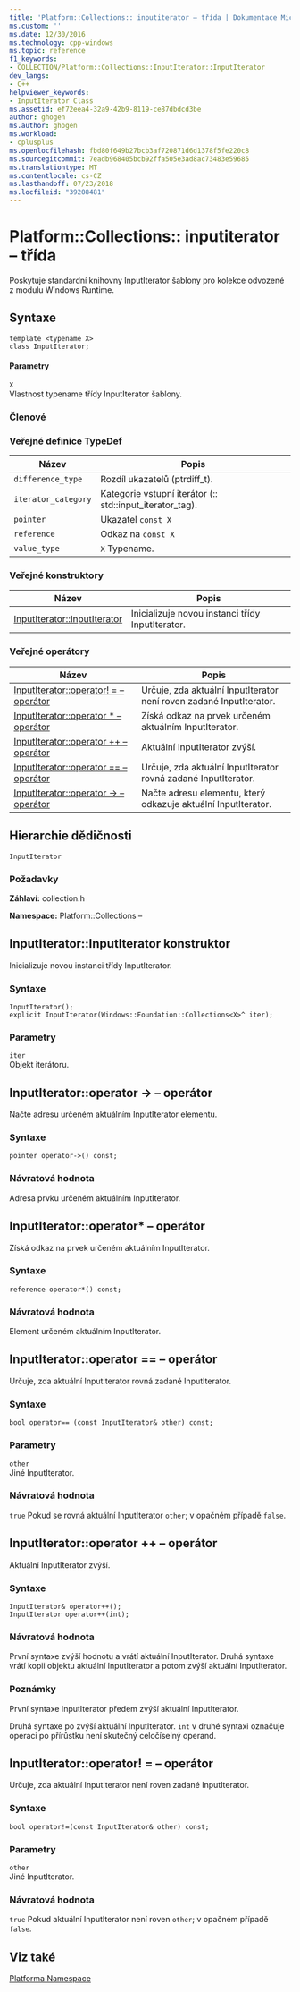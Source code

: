 ```yaml
---
title: 'Platform::Collections:: inputiterator – třída | Dokumentace Microsoftu'
ms.custom: ''
ms.date: 12/30/2016
ms.technology: cpp-windows
ms.topic: reference
f1_keywords:
- COLLECTION/Platform::Collections::InputIterator::InputIterator
dev_langs:
- C++
helpviewer_keywords:
- InputIterator Class
ms.assetid: ef72eea4-32a9-42b9-8119-ce87dbdcd3be
author: ghogen
ms.author: ghogen
ms.workload:
- cplusplus
ms.openlocfilehash: fbd80f649b27bcb3af720871d6d1378f5fe220c8
ms.sourcegitcommit: 7eadb968405bcb92ffa505e3ad8ac73483e59685
ms.translationtype: MT
ms.contentlocale: cs-CZ
ms.lasthandoff: 07/23/2018
ms.locfileid: "39208481"
---
```

# <a name="platformcollectionsinputiterator-class"></a>Platform::Collections:: inputiterator – třída
Poskytuje standardní knihovny InputIterator šablony pro kolekce odvozené z modulu Windows Runtime.  
  
## <a name="syntax"></a>Syntaxe  
  
```  
template <typename X>  
class InputIterator;  
```  
  
#### <a name="parameters"></a>Parametry  
 `X`  
 Vlastnost typename třídy InputIterator šablony.  
  
### <a name="members"></a>Členové  
  
### <a name="public-typedefs"></a>Veřejné definice TypeDef  
  
|Název|Popis|  
|----------|-----------------|  
|`difference_type`|Rozdíl ukazatelů (ptrdiff_t).|  
|`iterator_category`|Kategorie vstupní iterátor (:: std::input_iterator_tag).|  
|`pointer`|Ukazatel `const X`|  
|`reference`|Odkaz na `const X`|  
|`value_type`|`X` Typename.|  
  
### <a name="public-constructors"></a>Veřejné konstruktory  
  
|Název|Popis|  
|----------|-----------------|  
|[InputIterator::InputIterator](#ctor)|Inicializuje novou instanci třídy InputIterator.|  
  
### <a name="public-operators"></a>Veřejné operátory  
  
|Název|Popis|  
|----------|-----------------|  
|[InputIterator::operator! = – operátor](#operator-inequality)|Určuje, zda aktuální InputIterator není roven zadané InputIterator.|  
|[InputIterator::operator * – operátor](#operator-decrement)|Získá odkaz na prvek určeném aktuálním InputIterator.|  
|[InputIterator::operator ++ – operátor](#operator-increment)|Aktuální InputIterator zvýší.|  
|[InputIterator::operator == – operátor](#operator-equality)|Určuje, zda aktuální InputIterator rovná zadané InputIterator.|  
|[InputIterator::operator -> – operátor](#operator-arrow)|Načte adresu elementu, který odkazuje aktuální InputIterator.|  
  
## <a name="inheritance-hierarchy"></a>Hierarchie dědičnosti  
 `InputIterator`  
  
### <a name="requirements"></a>Požadavky  
 **Záhlaví:** collection.h  
  
 **Namespace:** Platform::Collections –  

## <a name="ctor"></a>  InputIterator::InputIterator konstruktor
Inicializuje novou instanci třídy InputIterator.  
  
### <a name="syntax"></a>Syntaxe  
  
```  
InputIterator();  
explicit InputIterator(Windows::Foundation::Collections<X>^ iter);  
```  
  
### <a name="parameters"></a>Parametry  
 `iter`  
 Objekt iterátoru.  
  


## <a name="operator-arrow"></a>  InputIterator::operator -&gt; – operátor
Načte adresu určeném aktuálním InputIterator elementu.  
  
### <a name="syntax"></a>Syntaxe  
  
```  
pointer operator->() const;  
```  
  
### <a name="return-value"></a>Návratová hodnota  
 Adresa prvku určeném aktuálním InputIterator.  
  


## <a name="operator-dereference"></a>  InputIterator::operator\* – operátor
Získá odkaz na prvek určeném aktuálním InputIterator.  
  
### <a name="syntax"></a>Syntaxe  
  
```  
reference operator*() const;  
```  
  
### <a name="return-value"></a>Návratová hodnota  
 Element určeném aktuálním InputIterator.  
  


## <a name="operator-equality"></a>  InputIterator::operator == – operátor
Určuje, zda aktuální InputIterator rovná zadané InputIterator.  
  
### <a name="syntax"></a>Syntaxe  
  
```  
bool operator== (const InputIterator& other) const;  
```  
  
### <a name="parameters"></a>Parametry  
 `other`  
 Jiné InputIterator.  
  
### <a name="return-value"></a>Návratová hodnota  
 `true` Pokud se rovná aktuální InputIterator `other`; v opačném případě `false`.  
  


## <a name="operator-increment"></a>  InputIterator::operator ++ – operátor
Aktuální InputIterator zvýší.  
  
### <a name="syntax"></a>Syntaxe  
  
```    
InputIterator& operator++();   
InputIterator operator++(int);  
```  
  
### <a name="return-value"></a>Návratová hodnota  
 První syntaxe zvýší hodnotu a vrátí aktuální InputIterator. Druhá syntaxe vrátí kopii objektu aktuální InputIterator a potom zvýší aktuální InputIterator.  
  
### <a name="remarks"></a>Poznámky  
 První syntaxe InputIterator předem zvýší aktuální InputIterator.  
  
 Druhá syntaxe po zvýší aktuální InputIterator. `int` v druhé syntaxi označuje operaci po přírůstku není skutečný celočíselný operand.  
  


## <a name="operator-inequality"></a>  InputIterator::operator! = – operátor
Určuje, zda aktuální InputIterator není roven zadané InputIterator.  
  
### <a name="syntax"></a>Syntaxe  
  
```  
bool operator!=(const InputIterator& other) const;  
```  
  
### <a name="parameters"></a>Parametry  
 `other`  
 Jiné InputIterator.  
  
### <a name="return-value"></a>Návratová hodnota  
 `true` Pokud aktuální InputIterator není roven `other`; v opačném případě `false`.   

  
## <a name="see-also"></a>Viz také  
 [Platforma Namespace](platform-namespace-c-cx.md)